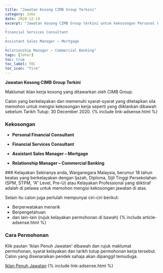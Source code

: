 ```yaml
---
title: "Jawatan Kosong CIMB Group Terkini" 
category: Jobs 
date: 2020-12-19 
excerpt: "Jawatan kosong CIMB Group terkini untuk kekosongan Personal Financial Consultant 
,
Financial Services Consultant 
,
Assistant Sales Manager – Mortgage 
,
Relationship Manager – Commercial Banking" 
tags: [Johor] 
toc: true 
toc_label: TOC 
toc_icon: "fire" 
--- 
```


**Jawatan Kosong CIMB Group Terkini**

Maklumat iklan kerja kosong yang ditawarkan oleh CIMB Group. 

Calon yang berkelayakan dan memenuhi syarat-syarat yang ditetapkan sila memohon untuk mengisi kekosongan kerja seperti yang diiklankan dibawah sebelum Tarikh Tutup: 30 December 2020. 
{% include link-adsense.html %} 
### Kekosongan 
<ul>
<li>
<p><strong>Personal Financial Consultant&#160;</strong></p>
</li>
<li>
<p><strong>Financial Services Consultant&#160;</strong></p>
</li>
<li>
<p><strong>Assistant Sales Manager &#8211; Mortgage&#160;</strong></p>
</li>
<li>
<p><strong>Relationship Manager &#8211; Commercial Banking</strong></p>
</li>
</ul> 
### Kelayakan 
Sekiranya anda, Warganegara Malaysia, berumur 18 tahun keatas yang berkelayakan dengan Ijazah, Diploma, Sijil Tinggi Persekolahan (SPM, STPM, “A” Level, Pre-U) atau Kelayakan Professional yang diiktiraf adalah di pelawa untuk memohon mengisi kekosongan jawatan di atas.

Selain itu calon juga perlulah mempunyai ciri-ciri berikut:
- Berperwatakan menarik
- Berpengetahuan
- dan lain-lain (rujuk kelayakan permohonan di bawah) 
{% include article-adsense.html %} 
### Cara Permohonan 
Klik pautan 'Iklan Penuh Jawatan' dibawah dan rujuk maklumat permohonan, syarat kelayakan dan tarikh tutup permohonan kerja tersebut.
Calon yang disenaraikan pendek sahaja akan dipanggil temuduga.

<a href="https://www.jobstreet.com.my/en/job-search/jobs-at-cimb-group/?createdAt=3d" class="btn btn--info" target="_blank" rel="nofollow noopenner">Iklan Penuh Jawatan</a> 
{% include link-adsense.html %} 